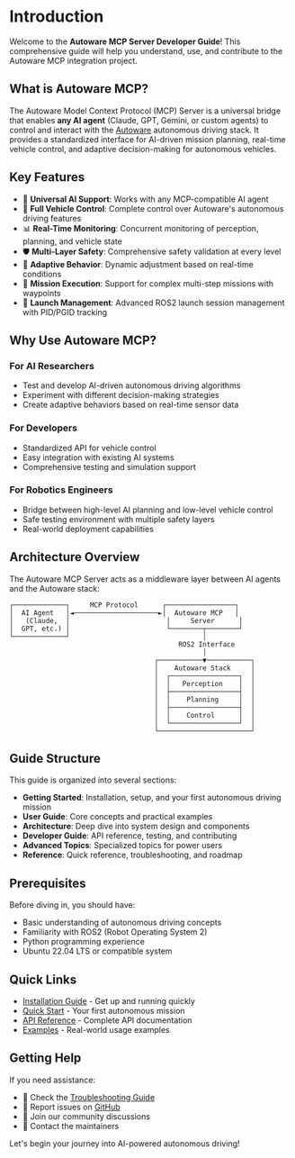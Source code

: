 # Introduction

Welcome to the **Autoware MCP Server Developer Guide**! This comprehensive guide will help you understand, use, and contribute to the Autoware MCP integration project.

## What is Autoware MCP?

The Autoware Model Context Protocol (MCP) Server is a universal bridge that enables **any AI agent** (Claude, GPT, Gemini, or custom agents) to control and interact with the [Autoware](https://autoware.org/) autonomous driving stack. It provides a standardized interface for AI-driven mission planning, real-time vehicle control, and adaptive decision-making for autonomous vehicles.

## Key Features

- 🤖 **Universal AI Support**: Works with any MCP-compatible AI agent
- 🚗 **Full Vehicle Control**: Complete control over Autoware's autonomous driving features
- 📊 **Real-Time Monitoring**: Concurrent monitoring of perception, planning, and vehicle state
- 🛡️ **Multi-Layer Safety**: Comprehensive safety validation at every level
- 🔄 **Adaptive Behavior**: Dynamic adjustment based on real-time conditions
- 🎯 **Mission Execution**: Support for complex multi-step missions with waypoints
- 🚀 **Launch Management**: Advanced ROS2 launch session management with PID/PGID tracking

## Why Use Autoware MCP?

### For AI Researchers
- Test and develop AI-driven autonomous driving algorithms
- Experiment with different decision-making strategies
- Create adaptive behaviors based on real-time sensor data

### For Developers
- Standardized API for vehicle control
- Easy integration with existing AI systems
- Comprehensive testing and simulation support

### For Robotics Engineers
- Bridge between high-level AI planning and low-level vehicle control
- Safe testing environment with multiple safety layers
- Real-world deployment capabilities

## Architecture Overview

The Autoware MCP Server acts as a middleware layer between AI agents and the Autoware stack:

```
┌─────────────┐     MCP Protocol      ┌─────────────────┐
│  AI Agent   │◄─────────────────────►│  Autoware MCP   │
│   (Claude,  │                        │     Server      │
│  GPT, etc.) │                        └────────┬────────┘
└─────────────┘                                 │
                                          ROS2 Interface
                                                │
                                    ┌───────────▼───────────┐
                                    │    Autoware Stack     │
                                    │  ┌─────────────────┐  │
                                    │  │   Perception    │  │
                                    │  ├─────────────────┤  │
                                    │  │    Planning     │  │
                                    │  ├─────────────────┤  │
                                    │  │    Control      │  │
                                    │  └─────────────────┘  │
                                    └───────────────────────┘
```

## Guide Structure

This guide is organized into several sections:

- **Getting Started**: Installation, setup, and your first autonomous driving mission
- **User Guide**: Core concepts and practical examples
- **Architecture**: Deep dive into system design and components
- **Developer Guide**: API reference, testing, and contributing
- **Advanced Topics**: Specialized topics for power users
- **Reference**: Quick reference, troubleshooting, and roadmap

## Prerequisites

Before diving in, you should have:

- Basic understanding of autonomous driving concepts
- Familiarity with ROS2 (Robot Operating System 2)
- Python programming experience
- Ubuntu 22.04 LTS or compatible system

## Quick Links

- [Installation Guide](./getting-started/installation.md) - Get up and running quickly
- [Quick Start](./getting-started/quickstart.md) - Your first autonomous mission
- [API Reference](./developer/api-reference.md) - Complete API documentation
- [Examples](./user-guide/autonomous-driving.md) - Real-world usage examples

## Getting Help

If you need assistance:

- 📖 Check the [Troubleshooting Guide](./reference/troubleshooting.md)
- 🐛 Report issues on [GitHub](https://github.com/your-org/autoware-mcp/issues)
- 💬 Join our community discussions
- 📧 Contact the maintainers

Let's begin your journey into AI-powered autonomous driving!